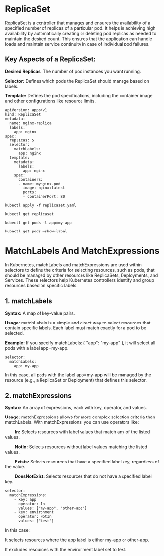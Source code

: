 # ReplicaSet

ReplicaSet is a controller that manages and ensures the availability of a specified number of replicas of a particular pod. It helps in achieving high availability by automatically creating or deleting pod replicas as needed to maintain the desired count. This ensures that the application can handle loads and maintain service continuity in case of individual pod failures.  

## Key Aspects of a ReplicaSet:

**Desired Replicas:** The number of pod instances you want running. 

**Selector:** Defines which pods the ReplicaSet should manage based on labels. 

**Template:** Defines the pod specifications, including the container image and other configurations like resource limits. 

```
apiVersion: apps/v1
kind: ReplicaSet
metadata:
  name: nginx-replica
  labels:
    app: nginx
spec:
  replicas: 5
  selector:
    matchLabels:
      app: nginx
  template:
    metadata:
      labels:
        app: nginx
    spec:
      containers:
      - name: mynginx-pod
        image: nginx:latest
        ports:
        - containerPort: 80
```

`kubectl apply -f replicaset.yaml`

`kubectl get replicaset`

`kubectl get pods -l app=my-app`

`kubectl get pods –show-label`

# MatchLabels And MatchExpressions

In Kubernetes, matchLabels and matchExpressions are used within selectors to define the criteria for selecting resources, such as pods, that should be managed by other resources like ReplicaSets, Deployments, and Services. These selectors help Kubernetes controllers identify and group resources based on specific labels.

## 1. matchLabels

**Syntax:** A map of key-value pairs.

**Usage:** matchLabels is a simple and direct way to select resources that contain specific labels. Each label must match exactly for a pod to be selected.

**Example:** If you specify matchLabels: { "app": "my-app" }, it will select all pods with a label app=my-app.

```
selector:
  matchLabels:
    app: my-app
```

In this case, all pods with the label app=my-app will be managed by the resource (e.g., a ReplicaSet or Deployment) that defines this selector. 

## 2. matchExpressions 

**Syntax:** An array of expressions, each with key, operator, and values. 

**Usage:** matchExpressions allows for more complex selection criteria than matchLabels. With matchExpressions, you can use operators like:

&nbsp;&nbsp;&nbsp;&nbsp;&nbsp;&nbsp;&nbsp;&nbsp;**In:** Selects resources with label values that match any of the listed values. 

&nbsp;&nbsp;&nbsp;&nbsp;&nbsp;&nbsp;&nbsp;&nbsp;**NotIn:** Selects resources without label values matching the listed values. 

&nbsp;&nbsp;&nbsp;&nbsp;&nbsp;&nbsp;&nbsp;&nbsp;**Exists:** Selects resources that have a specified label key, regardless of the value. 

&nbsp;&nbsp;&nbsp;&nbsp;&nbsp;&nbsp;&nbsp;&nbsp;**DoesNotExist:** Selects resources that do not have a specified label key. 


```
selector:
  matchExpressions:
    - key: app
      operator: In
      values: ["my-app", "other-app"]
    - key: environment
      operator: NotIn
      values: ["test"]
```

In this case:

It selects resources where the app label is either my-app or other-app.

It excludes resources with the environment label set to test.